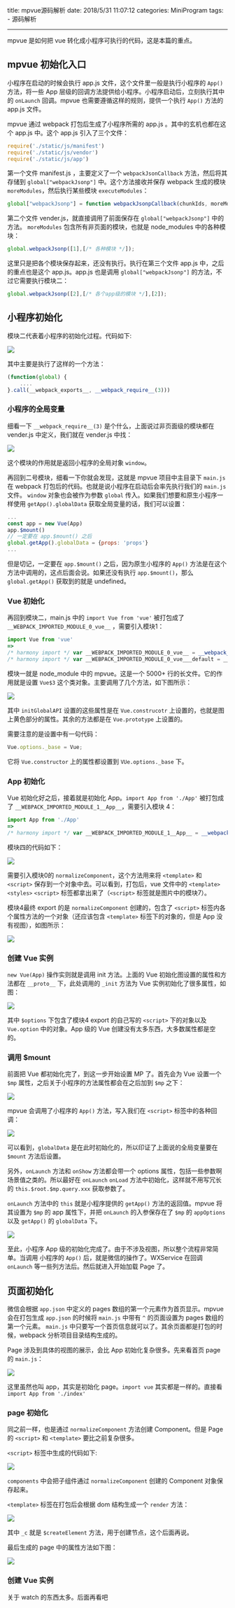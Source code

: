 title: mpvue源码解析
date: 2018/5/31 11:07:12
categories: MiniProgram
tags:
	- 源码解析
	
---

mpvue 是如何把 vue 转化成小程序可执行的代码，这是本篇的重点。

<!--more-->



## mpvue 初始化入口

小程序在启动的时候会执行 app.js 文件，这个文件里一般是执行小程序的 `App()` 方法，将一些 App 层级的回调方法提供给小程序。小程序启动后，立刻执行其中的 `onLaunch` 回调。mpvue 也需要遵循这样的规则，提供一个执行 `App()` 方法的 app.js 文件。

mpvue 通过 webpack 打包后生成了小程序所需的 app.js 。其中的玄机也都在这个 app.js 中。这个 app.js 引入了三个文件：

```javascript
require('./static/js/manifest')
require('./static/js/vendor')
require('./static/js/app')
```

第一个文件 manifest.js ，主要定义了一个 `webpackJsonCallback` 方法，然后将其存储到 `global["webpackJsonp"]` 中。这个方法接收并保存 webpack 生成的模块 `moreModules`，然后执行某些模块 `executeModules`：

```javascript
global["webpackJsonp"] = function webpackJsonpCallback(chunkIds, moreModules, executeModules) { ... }
```

第二个文件 vender.js，就直接调用了前面保存在 `global["webpackJsonp"]` 中的方法。 `moreModules` 包含所有非页面的模块，也就是 node_modules 中的各种模块：

```javascript
global.webpackJsonp([1],[/* 各种模块 */]);
```

这里只是把各个模块保存起来，还没有执行。执行在第三个文件 app.js 中，之后的重点也是这个 app.js。app.js 也是调用 `global["webpackJsonp"]` 的方法，不过它需要执行模块二：

```javascript
global.webpackJsonp([2],[/* 各个app级的模块 */],[2]);
```

## 小程序初始化

模块二代表着小程序的初始化过程。代码如下:

![](https://github.com/zhang759740844/MyImgs/blob/master/MyBlog/mpvue_1.png?raw=true)

其中主要是执行了这样的一个方法：

```javascript
(function(global) {
    ....
}.call(__webpack_exports__, __webpack_require__(3)))
```

### 小程序的全局变量

细看一下 `__webpack_require__(3)` 是个什么，上面说过非页面级的模块都在 vender.js 中定义，我们就在 vender.js 中找：

![](https://github.com/zhang759740844/MyImgs/blob/master/MyBlog/mpvue_2.png?raw=true)

这个模块的作用就是返回小程序的全局对象 `window`。

再回到二号模块，细看一下你就会发现，这就是 mpvue 项目中主目录下 `main.js` 在 webpack 打包后的代码。也就是说小程序在启动后会率先执行我们的 `main.js` 文件。 `window` 对象也会被作为参数 `global` 传入。如果我们想要和原生小程序一样使用 `getApp().globalData` 获取全局变量的话，我们可以设置：

```javascript
...
const app = new Vue(App)
app.$mount()
// 一定要在 app.$mount() 之后
global.getApp().globalData = {props: 'props'}
...
```

但是切记，一定要在 `app.$mount()` 之后，因为原生小程序的 `App()` 方法是在这个方法中调用的，这点后面会说。如果还没有执行 `app.$mount()`，那么 `global.getApp()` 获取到的就是 undefined。

### Vue 初始化

再回到模块二，main.js 中的 `import Vue from 'vue'` 被打包成了 `__WEBPACK_IMPORTED_MODULE_0_vue__` ，需要引入模块1：

```javascript
import Vue from 'vue'
=>
/* harmony import */ var __WEBPACK_IMPORTED_MODULE_0_vue__ = __webpack_require__(1);
/* harmony import */ var __WEBPACK_IMPORTED_MODULE_0_vue___default = __webpack_require__.n(__WEBPACK_IMPORTED_MODULE_0_vue__);
```

模块一就是 node_module 中的 mpvue。这是一个 5000+ 行的长文件。它的作用就是设置 `Vue$3` 这个类对象。主要调用了几个方法，如下图所示：

![](https://github.com/zhang759740844/MyImgs/blob/master/MyBlog/mpvue_3.png?raw=true)

其中 `initGlobalAPI` 设置的这些属性是在 `Vue.construcotr` 上设置的，也就是图上黄色部分的属性。其余的方法都是在 `Vue.prototype` 上设置的。

需要注意的是设置中有一句代码：

```javascript
Vue.options._base = Vue;
```

它将 `Vue.constructor` 上的属性都设置到 `VUe.options._base` 下。

### App 初始化

Vue 初始化好之后，接着就是初始化 App。`import App from './App'` 被打包成了 `__WEBPACK_IMPORTED_MODULE_1__App__`，需要引入模块 4：

```javascript
import App from './App'
=>
/* harmony import */ var __WEBPACK_IMPORTED_MODULE_1__App__ = __webpack_require__(4);
```

模块四的代码如下：

![](https://github.com/zhang759740844/MyImgs/blob/master/MyBlog/mpvue_4.png?raw=true)

需要引入模块0的 `normalizeComponent`，这个方法用来将 `<template>` 和 `<script>` 保存到一个对象中去。可以看到，打包后，vue 文件中的 `<template>` `<styles>` `<script>` 标签都拿出来了（`<script>` 标签就是图片中的模块7）。

模块4最终 export 的是  `normalizeComponent` 创建的，包含了 `<script>` 标签内各个属性方法的一个对象（还应该包含 `<template>` 标签下的对象的，但是 App 没有视图），如图所示：

![](https://github.com/zhang759740844/MyImgs/blob/master/MyBlog/mpvue_5.png?raw=true)

### 创建 Vue 实例

`new Vue(App)` 操作实则就是调用 init 方法。上面的 Vue 初始化图设置的属性和方法都在 `__proto__` 下，此处调用的 `_init` 方法为 Vue 实例初始化了很多属性，如图：

![](https://github.com/zhang759740844/MyImgs/blob/master/MyBlog/mpvue_6.png?raw=true)

其中 `$options` 下包含了模块4 export 的自己写的 `<script>` 下的对象以及 `Vue.option` 中的对象。App 级的 Vue 创建没有太多东西，大多数属性都是空的。

### 调用 $mount

前面把 Vue 都初始化完了，到这一步开始设置 MP 了。首先会为 Vue 设置一个 `$mp` 属性，之后关于小程序的方法属性都会在之后加到 `$mp` 之下：

![](https://github.com/zhang759740844/MyImgs/blob/master/MyBlog/mpvue_8.png?raw=true)

mpvue 会调用了小程序的 `App()` 方法，写入我们在 `<script>` 标签中的各种回调：

![](https://github.com/zhang759740844/MyImgs/blob/master/MyBlog/mpvue_7.png?raw=true)

可以看到，`globalData` 是在此时初始化的，所以印证了上面说的全局变量要在 `$mount` 方法后设置。

另外，`onLaunch` 方法和 `onShow` 方法都会带一个 options 属性，包括一些参数啊场景值之类的。所以最好在 `onLaunch` `onLoad` 方法中初始化，这样就不用写冗长的 `this.$root.$mp.query.xxx` 获取参数了。

 `onLaunch`  方法中的 `this` 就是小程序提供的 `getApp()` 方法的返回值。mpvue 将其设置为 `$mp` 的 app 属性下，并把 `onLaunch` 的入参保存在了 `$mp` 的 `appOptions` 以及 `getApp()` 的 `globalData` 下。

![](https://github.com/zhang759740844/MyImgs/blob/master/MyBlog/mpvue_9.png?raw=true)

至此，小程序 App 级的初始化完成了。由于不涉及视图，所以整个流程非常简单。当调用 小程序的 `App()` 后，就是微信的操作了。WXService 在回调 `onLaunch` 等一些列方法后。然后就进入开始加载 Page 了。

## 页面初始化

微信会根据 `app.json` 中定义的 pages 数组的第一个元素作为首页显示。mpvue 会在打包生成 `app.json` 的时候将 `main.js` 中带有 `^` 的页面设置为 pages 数组的第一个元素。 `main.js` 中只要写一个首页信息就可以了。其余页面都是打包的时候，webpack 分析项目目录结构生成的。

Page 涉及到具体的视图的展示，会比 App 初始化复杂很多。先来看首页 page 的 `main.js`：

![](https://github.com/zhang759740844/MyImgs/blob/master/MyBlog/mpvue_10.png?raw=true)

这里虽然也叫 app，其实是初始化 page。`import vue` 其实都是一样的。直接看 `import App from './index'`

### page 初始化

同之前一样，也是通过 `normalizeComponent` 方法创建 Component。但是 Page 的 `<script>` 和 `<template>` 要比之前复杂很多。

`<script>` 标签中生成的代码如下:

![](https://github.com/zhang759740844/MyImgs/blob/master/MyBlog/mpvue_11.png?raw=true)

`components` 中会把子组件通过 `normalizeComponent` 创建的 Component 对象保存起来。

`<template>` 标签在打包后会根据 dom 结构生成一个 `render` 方法：

![](https://github.com/zhang759740844/MyImgs/blob/master/MyBlog/mpvue_12.png?raw=true)

其中 `_c` 就是 `$createElement` 方法，用于创建节点，这个后面再说。

最后生成的 page 中的属性方法如下图：

![](https://github.com/zhang759740844/MyImgs/blob/master/MyBlog/mpvue_13.png?raw=true)

### 创建 Vue 实例

关于 watch 的东西太多。后面再看吧